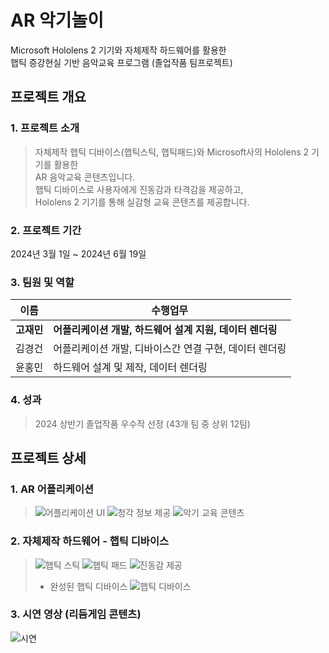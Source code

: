 # AR 악기놀이
Microsoft Hololens 2 기기와 자체제작 하드웨어를 활용한  
햅틱 증강현실 기반 음악교육 프로그램 (졸업작품 팀프로젝트)

## 프로젝트 개요
### 1. 프로젝트 소개
> 자체제작 햅틱 디바이스(햅틱스틱, 햅틱패드)와 Microsoft사의 Hololens 2 기기를 활용한  
> AR 음악교육 콘텐츠입니다.  
> 햅틱 디바이스로 사용자에게 진동감과 타격감을 제공하고,  
> Hololens 2 기기를 통해 실감형 교육 콘텐츠를 제공합니다.
### 2. 프로젝트 기간
2024년 3월 1일 ~ 2024년 6월 19일
### 3. 팀원 및 역할
| 이름 | 수행업무 |
|------|------|
| **고재민** | **어플리케이션 개발, 하드웨어 설계 지원, 데이터 렌더링** |
| 김경건 | 어플리케이션 개발, 디바이스간 연결 구현, 데이터 렌더링 |
| 윤홍민 | 하드웨어 설계 및 제작, 데이터 렌더링 |
### 4. 성과
> 2024 상반기 졸업작품 우수작 선정 (43개 팀 중 상위 12팀)
## 프로젝트 상세
### 1. AR 어플리케이션
> ![어플리케이션 UI](https://github.com/user-attachments/assets/c1447fbb-67f4-4590-905b-252e927378c5)
> ![청각 정보 제공](https://github.com/user-attachments/assets/dffd0f3b-0796-4199-8f3c-13acfb4e3b42)
> ![악기 교육 콘텐츠](https://github.com/user-attachments/assets/5e3fdae4-4189-4625-8611-aa027e0ccbdc)
### 2. 자체제작 하드웨어 - 햅틱 디바이스
> ![햅틱 스틱](https://github.com/user-attachments/assets/84b592a7-1fc9-4a4f-846a-c604fdc1ed61)
> ![햅틱 패드](https://github.com/user-attachments/assets/3a0b2ed7-50ce-4efe-98ec-217723f2856c)
> ![진동감 제공](https://github.com/user-attachments/assets/01d8879a-a370-4cf0-818c-be5b2e7a9adc)
> - 완성된 햅틱 디바이스
> ![햅틱 디바이스](https://github.com/user-attachments/assets/153b84d5-e967-4a08-867b-f7d150dbae3a)
### 3. 시연 영상 (리듬게임 콘텐츠)
![시연](https://github.com/user-attachments/assets/692269c2-2533-4dee-a382-be63b2dfd7bf)

